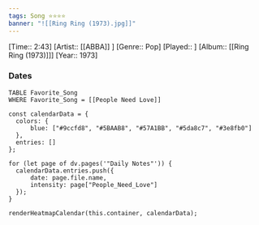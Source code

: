```yaml
---
tags: Song ⭐⭐⭐⭐ 
banner: "![[Ring Ring (1973).jpg]]"
---
```

[Time:: 2:43]
[Artist:: [[ABBA]] ]
[Genre:: Pop]
[Played:: ]
[Album:: [[Ring Ring (1973)]]]
[Year:: 1973]
### Dates
````dataview
TABLE Favorite_Song
WHERE Favorite_Song = [[People Need Love]]
````
  ```dataviewjs
const calendarData = { 
	colors: { 
		blue: ["#9ccfd8", "#5BAAB8", "#57A1BB", "#5da8c7", "#3e8fb0"] 
	}, 
	entries: [] 
}; 

for (let page of dv.pages('"Daily Notes"')) { 
	calendarData.entries.push({ 
		date: page.file.name, 
		intensity: page["People_Need_Love"]
	}); 
} 

renderHeatmapCalendar(this.container, calendarData);
```
